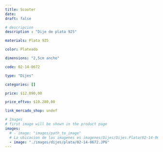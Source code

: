 ```yaml
---
title: Scooter
date: 
draft: false

# descripcion
description : "Dije de plata 925"

materials: Plata 925

color: Plateado

dimensions: "2,5cm ancho"

code: 02-14-0672

type: "Dijes"

categories: []

price: $12.090,00

price_eftvo: $10.280,00

link_mercado_shop: undef

# Images
# first image will be shown in the product page
images:
  # - image: "images/path_to_image"
  # La ubicacion de las imagenes es imagenes/Dijes/Dijes.Plata/02-14-0672-scooter
  - image: "./images/dijes/plata/02-14-0672.JPG"
---
```

